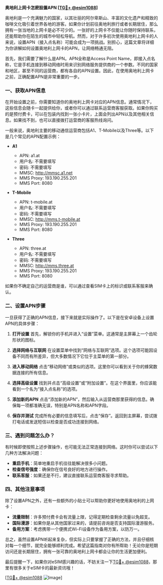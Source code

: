 **奥地利上网卡怎麽設置APN [[TG💪+ @esim1088](https://t.me/s/esim1088)]**

奥地利是一个充满魅力的国家，以其壮丽的阿尔卑斯山、丰富的文化遗产和精致的咖啡文化吸引着世界各地的游客。如果你计划前往奥地利旅行或者长期居住，那么拥有一张当地的上网卡是必不可少的。一张好的上网卡不仅能让你随时保持联系，还能帮助你在陌生的城市中轻松导航。然而，对于许多初次使用奥地利上网卡的人来说，设置APN（接入点名称）可能会成为一项挑战。别担心，这篇文章将详细为你讲解如何设置奥地利上网卡的APN，让网络畅通无阻。

首先，我们需要了解什么是APN。APN全称是Access Point Name，即接入点名称，它是手机连接到移动网络时用来识别网络服务提供商的一个参数。不同的国家和地区，甚至不同的运营商，都有各自的APN设置。因此，在使用奥地利上网卡之前，正确配置APN是非常重要的一步。

### 一、获取APN信息

在开始设置之前，你需要知道你的奥地利上网卡对应的APN信息。通常情况下，这些信息会随卡一起提供给你，或者你可以通过联系运营商客服获取。如果你购买的是预付费卡，可以在包装内找到一张小卡片，上面会列出APN以及其他相关信息。如果找不到，也可以直接拨打运营商的客服热线询问。

一般来说，奥地利主要的移动通信运营商包括A1、T-Mobile以及Three等。以下是几个常见的APN配置示例：

- **A1**
  - APN: a1.at
  - 用户名: 不需要填写
  - 密码: 不需要填写
  - MMSC: http://mmsc.a1.net
  - MMS Proxy: 193.190.255.201
  - MMS Port: 8080

- **T-Mobile**
  - APN: t-mobile.at
  - 用户名: 不需要填写
  - 密码: 不需要填写
  - MMSC: http://mms.t-mobile.at
  - MMS Proxy: 193.190.255.201
  - MMS Port: 8080

- **Three**
  - APN: three.at
  - 用户名: 不需要填写
  - 密码: 不需要填写
  - MMSC: http://mms.three.at
  - MMS Proxy: 193.190.255.201
  - MMS Port: 8080

如果你不确定自己的运营商是谁，可以通过查看SIM卡上的标识或联系客服来确认。

### 二、设置APN步骤

一旦获得了正确的APN信息，接下来就是实际操作了。以下是在安卓设备上设置APN的具体步骤：

1. **打开设置**
   首先，解锁你的手机并进入“设置”菜单。这通常是主屏幕上一个齿轮形状的图标。

2. **选择网络与互联网**
   在设置菜单中找到“网络与互联网”选项。这个选项可能因设备不同而有所差异，但大多数情况下它位于主菜单的第一部分。

3. **进入移动网络**
   点击“移动网络”或类似的选项。这里你可以看到关于你的蜂窝数据连接的所有信息。

4. **选择高级设置**
   找到并点击“高级设置”或“附加设置”。在这个界面里，你应该能看到一个名为“接入点名称”的选项。

5. **添加新的APN**
   点击“添加新的APN”，然后输入从运营商那里获得的信息。确保每一项都准确无误，特别是APN名称和APN字段。

6. **保存并测试**
   完成所有必要的信息填写后，点击“保存”。返回到主屏幕，尝试拨打电话或发送短信以检查是否成功连接到网络。

### 三、遇到问题怎么办？

有时候即使按照上述步骤操作，也可能无法正常连接到网络。这时你可以尝试以下几种方法解决问题：

- **重启手机**：简单地重启手机往往能解决很多小问题。
- **检查信号强度**：确保你在信号良好的地方进行操作。
- **联系客服**：如果还是不行，建议直接联系运营商客服寻求帮助。

### 四、其他注意事项

除了设置APN之外，还有一些额外的小贴士可以帮助你更好地使用奥地利的上网卡：

- **流量限制**：许多预付费卡会有流量上限，记得定期检查剩余流量以免超支。
- **国际漫游**：如果你是从其他国家过来的，请提前咨询是否支持国际漫游服务。
- **备用方案**：考虑携带一个便携式Wi-Fi设备作为备用方案，以防万一。

总之，虽然设置APN听起来复杂，但实际上只要掌握了正确的方法，并且仔细核对每一个细节，就完全能够顺利完成。希望这篇指南对你有所帮助！无论你是短期访问还是长期居住，拥有一张可靠的奥地利上网卡都会让你的生活更加便利。

最后提醒一下，如果你对eSIM感兴趣的话，不妨关注一下[TG💪+ @esim1088](https://t.me/s/esim1088)，那里有很多关于eSIM卡的最新资讯哦！

[[TG💪+ @esim1088](https://t.me/s/esim1088) ![Image](https://i.postimg.cc/4NQfJmqS/Snipaste-2025-05-13-00-14-12.png)]